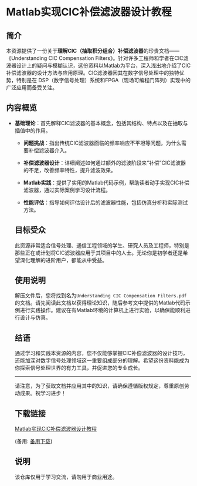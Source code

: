 # Matlab实现CIC补偿滤波器设计教程

## 简介

本资源提供了一份关于**理解CIC（抽取积分组合）补偿滤波器**的珍贵文档——《Understanding CIC Compensation Filters》。针对许多工程师和学者在CIC滤波器设计上的疑问与模糊认识，这份资料以Matlab为平台，深入浅出地介绍了CIC补偿滤波器的设计方法与应用原理。CIC滤波器因其在数字信号处理中的独特优势，特别是在 DSP（数字信号处理）系统和FPGA（现场可编程门阵列）实现中的广泛应用而备受关注。

## 内容概览

- **基础理论**：首先解释CIC滤波器的基本概念，包括其结构、特点以及在抽取与插值中的作用。

  - **问题挑战**：指出传统CIC滤波器面临的频率响应不平坦等问题，为什么需要补偿滤波器介入。

  - **补偿滤波器设计**：详细阐述如何通过额外的滤波阶段来“补偿”CIC滤波器的不足，改善频率特性，提升滤波效果。

  - **Matlab实践**：提供了实用的Matlab代码示例，帮助读者动手实现CIC补偿滤波器，通过实际案例学习设计流程。

  - **性能评估**：指导如何评估设计后的滤波器性能，包括仿真分析和实际测试方法。

  ## 目标受众

  此资源非常适合信号处理、通信工程领域的学生、研究人员及工程师，特别是那些正在或计划将CIC滤波器应用于其项目中的人士。无论你是初学者还是希望深化理解的进阶用户，都能从中受益。

  ## 使用说明

  解压文件后，您将找到名为`Understanding CIC Compensation Filters.pdf`的文档。请先阅读此文档以获得理论知识，随后参考文中提供的Matlab代码示例进行实践操作。建议在有Matlab环境的计算机上进行实验，以确保能顺利进行设计与仿真。

  ## 结语

  通过学习和实践本资源的内容，您不仅能够掌握CIC补偿滤波器的设计技巧，还能加深对数字信号处理领域这一重要组成部分的理解。希望这份资料能成为你探索信号处理世界的有力工具，并促进您的专业成长。

  ---

  请注意，为了获取文档并应用其中的知识，请确保遵循版权规定，尊重原创劳动成果。祝学习进步！

  ## 下载链接
  [Matlab实现CIC补偿滤波器设计教程](https://pan.quark.cn/s/b4144663d54f) 

  (备用: [备用下载](https://pan.baidu.com/s/1sK6JBxJgl_ItRMyEgh6S8A?pwd=ittl))

  ## 说明

  该仓库仅用于学习交流，请勿用于商业用途。

